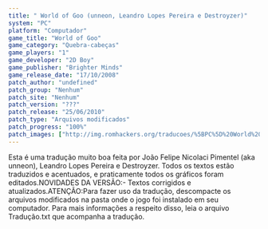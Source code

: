 ```yaml
---
title: " World of Goo (unneon, Leandro Lopes Pereira e Destroyzer)"
system: "PC"
platform: "Computador"
game_title: "World of Goo"
game_category: "Quebra-cabeças"
game_players: "1"
game_developer: "2D Boy"
game_publisher: "Brighter Minds"
game_release_date: "17/10/2008"
patch_author: "undefined"
patch_group: "Nenhum"
patch_site: "Nenhum"
patch_version: "???"
patch_release: "25/06/2010"
patch_type: "Arquivos modificados"
patch_progress: "100%"
patch_images: ["http://img.romhackers.org/traducoes/%5BPC%5D%20World%20of%20Goo%20-%20unneon%20e%20Leandro%20-%201.jpg","http://img.romhackers.org/traducoes/%5BPC%5D%20World%20of%20Goo%20-%20unneon%20e%20Leandro%20-%202.jpg","http://img.romhackers.org/traducoes/%5BPC%5D%20World%20of%20Goo%20-%20unneon%20e%20Leandro%20-%203.jpg"]
---
```

Esta é uma tradução muito boa feita por João Felipe Nicolaci Pimentel (aka unneon), Leandro Lopes Pereira e Destroyzer. Todos os textos estão traduzidos e acentuados, e praticamente todos os gráficos foram editados.NOVIDADES DA VERSÃO:- Textos corrigidos e atualizados.ATENÇÃO:Para fazer uso da tradução, descompacte os arquivos modificados na pasta onde o jogo foi instalado em seu computador. Para mais informações a respeito disso, leia o arquivo Tradução.txt que acompanha a tradução.